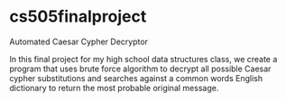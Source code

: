 # cs505finalproject
Automated Caesar Cypher Decryptor

In this final project for my high school data structures class, we create a program that uses brute force algorithm to decrypt all possible Caesar cypher substitutions and searches against a common words English dictionary to return the most probable original message.
